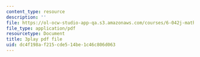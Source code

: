 ```yaml
---
content_type: resource
description: ''
file: https://ol-ocw-studio-app-qa.s3.amazonaws.com/courses/6-042j-mathematics-for-computer-science-fall-2010/dc4f198af215cde514be1c46c806d063_oI9fMUqgfxY.pdf
file_type: application/pdf
resourcetype: Document
title: 3play pdf file
uid: dc4f198a-f215-cde5-14be-1c46c806d063
---
```

